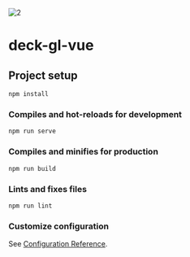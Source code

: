 ![2](https://user-images.githubusercontent.com/26855197/98729845-c790f100-239b-11eb-8093-ac387629b8b3.gif)

# deck-gl-vue

## Project setup
```
npm install
```

### Compiles and hot-reloads for development
```
npm run serve
```

### Compiles and minifies for production
```
npm run build
```

### Lints and fixes files
```
npm run lint
```

### Customize configuration
See [Configuration Reference](https://cli.vuejs.org/config/).
